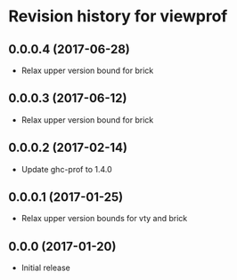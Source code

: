 # Revision history for viewprof

## 0.0.0.4 (2017-06-28)

* Relax upper version bound for brick

## 0.0.0.3 (2017-06-12)

* Relax upper version bound for brick

## 0.0.0.2 (2017-02-14)

* Update ghc-prof to 1.4.0

## 0.0.0.1 (2017-01-25)

* Relax upper version bounds for vty and brick

## 0.0.0 (2017-01-20)

* Initial release

